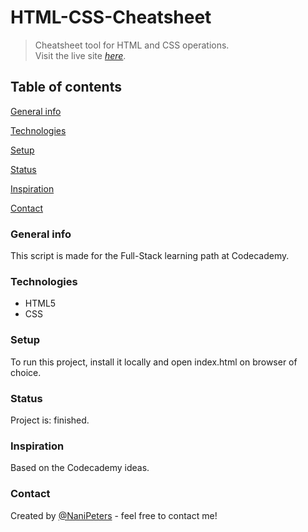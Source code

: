# HTML-CSS-Cheatsheet

>Cheatsheet tool for HTML and CSS operations.  
>Visit the live site <a href="https://nanipeters.github.io/html-css-cheatsheet/" target="_blank"><em>here</em></a>.

## Table of contents
[General info](#General-info)

[Technologies](#Technologies)

[Setup](#Setup)

[Status](#Status)

[Inspiration](#Inspiration)

[Contact](#Contact)
### General info 

This script is made for the Full-Stack learning path at Codecademy.

### Technologies

- HTML5
- CSS
### Setup

To run this project, install it locally and open index.html on browser of choice.

### Status

Project is: finished.

### Inspiration

Based on the Codecademy ideas.

### Contact

Created by [@NaniPeters](https://www.github.com/NaniPeters) - feel free to contact me!
